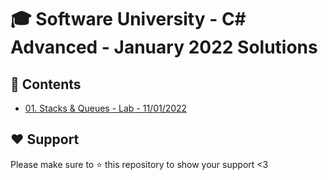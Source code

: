 # :mortar_board: Software University - C# Advanced - January 2022 Solutions

## :orange_book: Contents 
* [01. Stacks & Queues - Lab - 11/01/2022](https://github.com/vassdeniss/software-university-courses/tree/master/csharp-advanced/01.StacksQueues) 


## :heart: Support
Please make sure to :star: this repository to show your support <3